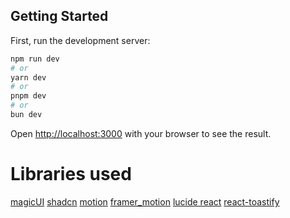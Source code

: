 

## Getting Started

First, run the development server:

```bash
npm run dev
# or
yarn dev
# or
pnpm dev
# or
bun dev
```

Open [http://localhost:3000](http://localhost:3000) with your browser to see the result.


# Libraries used
[magicUI](https://magicui.design/)
[shadcn](https://ui.shadcn.com/)
[motion](https://motion.dev/)
[framer_motion](https://framermotion.framer.website/)
[lucide react](https://lucide.dev/guide/)
[react-toastify](https://github.com/fkhadra/react-toastify)